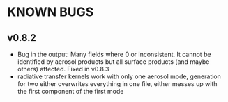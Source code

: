 # KNOWN BUGS


## v0.8.2

- Bug in the output: Many fields where 0 or inconsistent. It cannot be identified by aerosol products but all surface products (and maybe others) affected. Fixed in v0.8.3
- radiative transfer kernels work with only one aerosol mode, generation for two either overwrites everything in one file, either messes up with the first component of the first mode

